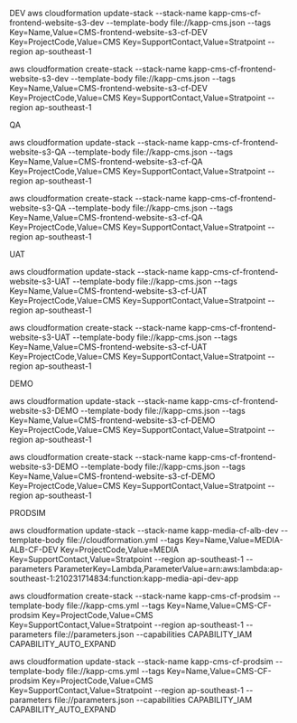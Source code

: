 DEV
aws cloudformation update-stack --stack-name kapp-cms-cf-frontend-website-s3-dev --template-body file://kapp-cms.json --tags Key=Name,Value=CMS-frontend-website-s3-cf-DEV Key=ProjectCode,Value=CMS Key=SupportContact,Value=Stratpoint --region ap-southeast-1

aws cloudformation create-stack --stack-name kapp-cms-cf-frontend-website-s3-dev --template-body file://kapp-cms.json --tags Key=Name,Value=CMS-frontend-website-s3-cf-DEV Key=ProjectCode,Value=CMS Key=SupportContact,Value=Stratpoint --region ap-southeast-1

QA

aws cloudformation update-stack --stack-name kapp-cms-cf-frontend-website-s3-QA --template-body file://kapp-cms.json --tags Key=Name,Value=CMS-frontend-website-s3-cf-QA Key=ProjectCode,Value=CMS Key=SupportContact,Value=Stratpoint --region ap-southeast-1

aws cloudformation create-stack --stack-name kapp-cms-cf-frontend-website-s3-QA --template-body file://kapp-cms.json --tags Key=Name,Value=CMS-frontend-website-s3-cf-QA Key=ProjectCode,Value=CMS Key=SupportContact,Value=Stratpoint --region ap-southeast-1

UAT

aws cloudformation update-stack --stack-name kapp-cms-cf-frontend-website-s3-UAT --template-body file://kapp-cms.json --tags Key=Name,Value=CMS-frontend-website-s3-cf-UAT Key=ProjectCode,Value=CMS Key=SupportContact,Value=Stratpoint --region ap-southeast-1

aws cloudformation create-stack --stack-name kapp-cms-cf-frontend-website-s3-UAT --template-body file://kapp-cms.json --tags Key=Name,Value=CMS-frontend-website-s3-cf-UAT Key=ProjectCode,Value=CMS Key=SupportContact,Value=Stratpoint --region ap-southeast-1

DEMO

aws cloudformation update-stack --stack-name kapp-cms-cf-frontend-website-s3-DEMO --template-body file://kapp-cms.json --tags Key=Name,Value=CMS-frontend-website-s3-cf-DEMO Key=ProjectCode,Value=CMS Key=SupportContact,Value=Stratpoint --region ap-southeast-1

aws cloudformation create-stack --stack-name kapp-cms-cf-frontend-website-s3-DEMO --template-body file://kapp-cms.json --tags Key=Name,Value=CMS-frontend-website-s3-cf-DEMO Key=ProjectCode,Value=CMS Key=SupportContact,Value=Stratpoint --region ap-southeast-1


PRODSIM


aws cloudformation update-stack --stack-name kapp-media-cf-alb-dev --template-body file://cloudformation.yml --tags Key=Name,Value=MEDIA-ALB-CF-DEV Key=ProjectCode,Value=MEDIA Key=SupportContact,Value=Stratpoint --region ap-southeast-1 --parameters ParameterKey=Lambda,ParameterValue=arn:aws:lambda:ap-southeast-1:210231714834:function:kapp-media-api-dev-app

aws cloudformation create-stack --stack-name kapp-cms-cf-prodsim --template-body file://kapp-cms.yml --tags Key=Name,Value=CMS-CF-prodsim Key=ProjectCode,Value=CMS Key=SupportContact,Value=Stratpoint --region ap-southeast-1  --parameters file://parameters.json --capabilities CAPABILITY_IAM CAPABILITY_AUTO_EXPAND

aws cloudformation update-stack --stack-name kapp-cms-cf-prodsim --template-body file://kapp-cms.yml --tags Key=Name,Value=CMS-CF-prodsim Key=ProjectCode,Value=CMS Key=SupportContact,Value=Stratpoint --region ap-southeast-1  --parameters file://parameters.json --capabilities CAPABILITY_IAM CAPABILITY_AUTO_EXPAND
